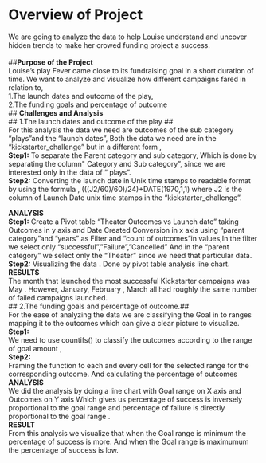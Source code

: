   # **Overview of Project**  
  We are going to analyze the data to help Louise understand and uncover hidden trends to make her crowed funding project a success.<br/>  
  ##**Purpose of the Project** <br/>
  Louise’s play Fever came close to its fundraising goal in a short duration of time. We want to analyze and visualize  how different campaigns fared in relation to,<br/>
    1.The launch dates and outcome of the play,<br/>
    2.The funding goals and percentage of outcome<br/>
    ## **Challenges and Analysis**<br/>
    ## 1.The launch dates and outcome of the play ##<br/>
         For this analysis the data we need 	are outcomes of the sub category “plays”and the “launch dates”,
         Both the data we need are in the “kickstarter_challenge” but in a different form ,<br/>
     **Step1:**  To separate the Parent category and sub category,
                 Which is done by separating the column" Category and Sub category”, since we are interested only in the data of “ plays”.<br/>
     **Step2:**  Converting the launch date in Unix time stamps to readable format by using the formula ,
                 (((J2/60)/60)/24)+DATE(1970,1,1) where J2 is the column of Launch Date unix time stamps in the “kickstarter_challenge”.<br/>
          
   **ANALYSIS**<br/>
   **Step1:**  Create a Pivot table  “Theater Outcomes vs Launch date” taking Outcomes in y axis and Date Created Conversion in x axis using 
                 “parent category”and  “years” as Filter and “count of outcomes”in values,In the filter we select only “successful”,”Failure”,”Cancelled”
                  And in the “parent category” we select only the “Theater” since we need that particular data.<br/>
    **Step2:**   Visualizing the data .
                 Done by  pivot table analysis line chart.<br/>
     **RESULTS**<br/>
                The month that launched the most successful Kickstarter campaigns was May . However, January, February , March 
                all had roughly the same number of failed campaigns launched.<br/>
    ## 2.The funding goals and percentage of outcome.##  <br/>
      For the ease of analyzing the data we are classifying the Goal  in to ranges mapping it to the outcomes which can give a clear picture to visualize.<br/>
     **Step1:** <br/>
      We need to use countifs() to classify the outcomes according to the range of goal amount ,<br/>
     **Step2:** <br/>
     Framing the function to each and every cell for the selected range for the corresponding outcome. 
     And calculating the percentage of outcomes <br/>
     **ANALYSIS** <br/>
     We did the analysis by doing a line chart with Goal range on X axis and Outcomes on Y axis 
     Which gives us percentage of success is inversely proportional  to the goal range and percentage of failure is directly proportional to the goal range .<br/>
     **RESULT**<br/>
From this analysis we visualize that when the Goal range is minimum the percentage of success is more.
And when the Goal range is maximumum the percentage of success is low.<br/>


